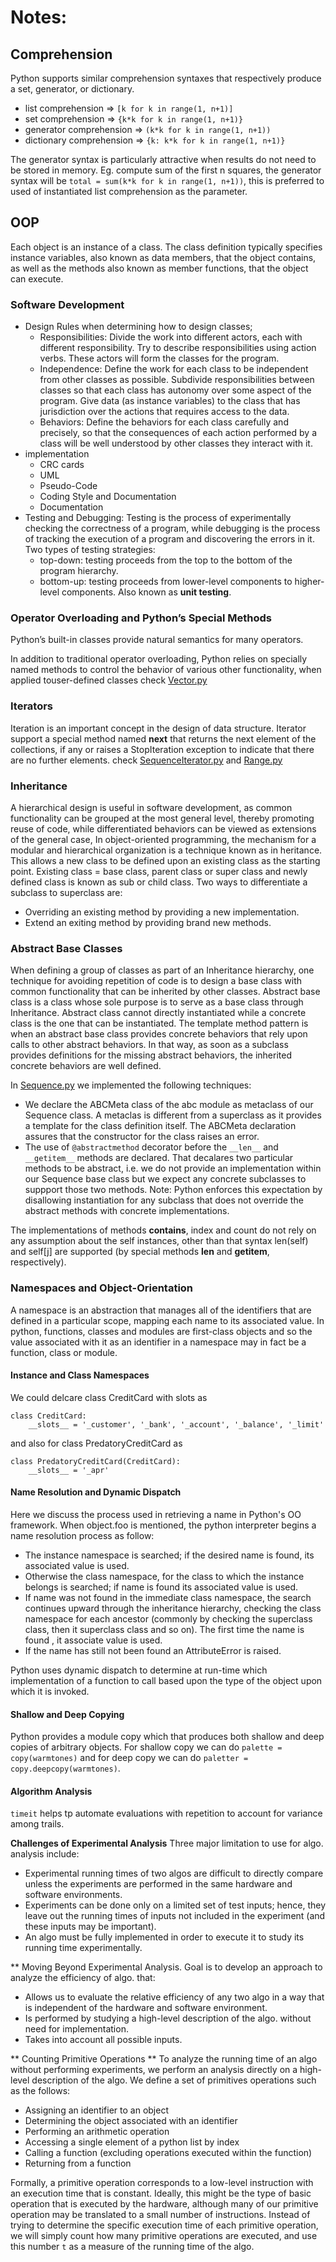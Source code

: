 # Notes:

## Comprehension
Python supports similar comprehension syntaxes that respectively produce a set, generator, or dictionary.
* list comprehension => ```[k for k in range(1, n+1)]```
* set comprehension => ```{k*k for k in range(1, n+1)}```
* generator comprehension => ```(k*k for k in range(1, n+1))```
* dictionary comprehension => ```{k: k*k for k in range(1, n+1)}```

The generator syntax is particularly attractive when results do not need to be stored in memory.
Eg. compute sum of the first n squares, the generator syntax will be
`total = sum(k*k for k in range(1, n+1))`, this is preferred to used of instantiated list comprehension as the parameter.


## OOP
Each object is an instance of a class. The class definition typically specifies instance variables, also known as data members, that the object contains, as well as the methods also known as member functions, that the object can execute.

### Software Development
* Design
Rules when determining how to design classes;
  * Responsibilities: Divide the work into different actors, each with different responsibility.  Try to describe responsibilities using action verbs. These actors will form the classes for the program.
  * Independence: Define the work for each class to be independent from other classes as possible. Subdivide responsibilities between classes so that each class has autonomy over some aspect of the program. Give data (as instance variables) to the class that has jurisdiction over the actions that requires access to the data.
  * Behaviors: Define the behaviors for each class carefully and precisely, so that the consequences of each action performed by a class will be well understood by other classes they interact with it.
* implementation
  * CRC cards
  * UML
  * Pseudo-Code
  * Coding Style and Documentation
  * Documentation
* Testing and Debugging: Testing is the process of experimentally checking the correctness of a program, while debugging is the process of tracking the execution of a program and discovering the errors in it.<br />
Two types of testing strategies:
  * top-down: testing proceeds from the top to the bottom of the program hierarchy.
  * bottom-up: testing proceeds from lower-level components to higher-level components. Also known as **unit testing**.

### Operator Overloading and Python’s Special Methods
Python’s  built-in  classes  provide  natural  semantics  for  many  operators.

In addition to traditional  operator overloading,  Python relies on specially  named methods  to  control  the  behavior  of  various  other  functionality,  when  applied touser-defined  classes
check [Vector.py](/Vector.py)


### Iterators
Iteration is an important concept in the design of data structure.
Iterator support a special method named __next__ that returns the next element of the collections, if any or raises a StopIteration exception to indicate that there are no further elements.
check [SequenceIterator.py](/SequenceIterator.py) and [Range.py](/Range.py)

### Inheritance
A hierarchical design is useful in software development, as common functionality can be grouped at the most general level, thereby promoting reuse of code, while differentiated behaviors can be viewed as extensions of the general case, In object-oriented programming, the mechanism for a modular and hierarchical organization is a technique known as in heritance. This allows a new class to be defined upon an existing class as the starting point. Existing class = base class, parent class or super class and newly defined class is known as sub or child class.
Two ways to differentiate a subclass to superclass are:
* Overriding an existing method by providing a new implementation.
* Extend an exiting method by providing brand new methods.


### Abstract Base Classes
When defining a group of classes as part of an Inheritance hierarchy, one technique for avoiding repetition of code is to design a base class with common functionality that can be inherited by other classes.
Abstract base class is a class whose sole purpose is to serve as a base class through Inheritance. Abstract class cannot directly instantiated while a concrete class is the one that can be instantiated.
The template method pattern is when an abstract base class provides concrete behaviors that rely upon calls to other abstract behaviors. In that way, as soon as a subclass provides definitions for the missing abstract behaviors, the inherited concrete behaviors are well defined.

In [Sequence.py](/Sequence.py) we implemented the following techniques:
* We declare the ABCMeta class of the abc module as metaclass of our Sequence class. A metaclas is different from a superclass as it provides a template for the class definition itself. The ABCMeta declaration assures that the constructor for the class raises an error.
* The use of `@abstractmethod` decorator before the `__len__` and `__getitem__` methods are declared. That decalares two particular methods to be abstract, i.e. we do not provide an implementation within our Sequence base class but we expect any concrete subclasses to suppport those two methods.
Note: Python enforces this expectation by disallowing instantiation for any subclass that does not override the abstract methods with concrete implementations.

The implementations of methods __contains__, index and count do not rely on any assumption about the self instances, other than that syntax len(self) and self[j] are supported (by special methods __len__ and __getitem__, respectively).

### Namespaces and Object-Orientation
A namespace is an abstraction that manages all of the identifiers that are defined in a particular scope, mapping each name to its associated value.
In python, functions, classes and modules are first-class objects and so the value associated with it as an identifier in a namespace may in fact be a function, class or module.

#### Instance and Class Namespaces
We could delcare class CreditCard with slots as

```
class CreditCard:
    __slots__ = '_customer', '_bank', '_account', '_balance', '_limit'
```
  and also for class PredatoryCreditCard as
```
class PredatoryCreditCard(CreditCard):
    __slots__ = '_apr'
```

#### Name Resolution and Dynamic Dispatch
Here we discuss the process used in retrieving a name in Python's OO framework. When object.foo is mentioned, the python interpreter begins a name resolution process as follow:

* The instance namespace is searched; if the desired name is found, its associated value is used.
* Otherwise the class namespace, for the class to which the instance belongs is searched; if name is found its associated value is used.
* If name was not found in the immediate class namespace, the search continues upward through the inheritance hierarchy, checking the class namespace for each ancestor (commonly by checking the superclass class, then it superclass class and so on). The first time the name is found , it associate value is used.
* If the name has still not been found an AttributeError is raised.  

Python uses dynamic dispatch to determine at run-time which implementation of a function to call based upon the type of the object upon which it is invoked.

#### Shallow and Deep Copying
Python provides a module copy which that produces both shallow and deep copies of arbitrary objects.
For shallow copy we can do `palette = copy(warmtones)` and for deep copy we can do `paletter = copy.deepcopy(warmtones)`.

#### Algorithm Analysis
`timeit` helps tp automate evaluations with repetition to account for variance among trails.

**Challenges of Experimental Analysis**
Three major limitation to use for algo. analysis include:
* Experimental running times of two algos are difficult to directly compare unless the experiments are performed in the same hardware and software environments.
* Experiments can be done only on a limited set of test inputs; hence, they leave out the running times of inputs not included in the experiment (and these inputs may be important).
* An algo must be fully implemented in order to execute it to study its running time experimentally.


** Moving Beyond Experimental Analysis.
Goal is to develop an approach to analyze the efficiency of algo. that:
* Allows us to evaluate the relative efficiency of any two algo in a way that is independent of the hardware and software environment.
* Is performed by studying a high-level description of the algo. without need for implementation.
* Takes into account all possible inputs.

** Counting Primitive Operations **
To analyze the running time of an algo without performing experiments, we perform an analysis directly on a high-level description of the algo. We define a set of primitives operations such as the follows:
* Assigning an identifier to an object
* Determining the object associated with an identifier
* Performing an arithmetic operation
* Accessing a single element of a python list by index
* Calling a function (excluding operations executed within the function)
* Returning from a function

Formally, a primitive operation corresponds to a low-level instruction with an execution time that is constant. Ideally, this might be the type of basic operation that is executed by the hardware, although many of our primitive operation may be translated to a small number of instructions. Instead of trying to determine the specific execution time of each primitive operation, we will simply count how many primitive operations are executed, and use this number `t` as a measure of the running time of the algo.
